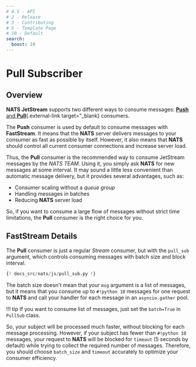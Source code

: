 ```yaml
---
# 0.5 - API
# 2 - Release
# 3 - Contributing
# 5 - Template Page
# 10 - Default
search:
  boost: 10
---
```


# Pull Subscriber

## Overview

**NATS JetStream** supports two different ways to consume messages: [**Push** and **Pull**](https://docs.nats.io/using-nats/developer/develop_jetstream/consumers#push-and-pull-consumers){.external-link target="_blank} consumers.

The **Push** consumer is used by default to consume messages with **FastStream**. It means that the **NATS** server delivers messages to your consumer as fast as possible by itself. However, it also means that **NATS** should control all current consumer connections and increase server load.

Thus, the **Pull** consumer is the recommended way to consume JetStream messages by the *NATS TEAM*. Using it, you simply ask **NATS** for new messages at some interval. It may sound a little less convenient than automatic message delivery, but it provides several advantages, such as:

* Consumer scaling without a *queue group*
* Handling messages in batches
* Reducing **NATS** server load

So, if you want to consume a large flow of messages without strict time limitations, the **Pull** consumer is the right choice for you.

## FastStream Details

The **Pull** consumer is just a regular *Stream* consumer, but with the `pull_sub` argument, which controls consuming messages with batch size and block interval.

```python linenums="1" hl_lines="10-11"
{! docs_src/nats/js/pull_sub.py !}
```

The batch size doesn't mean that your `msg` argument is a list of messages, but it means that you consume up to `#!python 10` messages for one request to **NATS** and call your handler for each message in an `asyncio.gather` pool.

!!! tip
    If you want to consume list of messages, just set the `batch=True` in `PullSub` class.

So, your subject will be processed much faster, without blocking for each message processing. However, if your subject has fewer than `#!python 10` messages, your request to **NATS** will be blocked for `timeout` (5 seconds by default) while trying to collect the required number of messages. Therefore, you should choose `batch_size` and `timeout` accurately to optimize your consumer efficiency.
